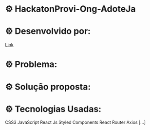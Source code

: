 # ⚙️ HackatonProvi-Ong-AdoteJa

# ⚙️ Desenvolvido por:

[Link](http://)

# ⚙️ Problema:
# ⚙️ Solução proposta:
# ⚙️ Tecnologias Usadas:
CSS3
JavaScript
React Js
Styled Components
React Router
Axios
[...]
